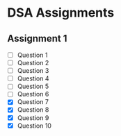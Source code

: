 # DSA Assignments

## Assignment 1
- [ ] Question 1
- [ ] Question 2
- [ ] Question 3
- [ ] Question 4
- [ ] Question 5
- [ ] Question 6
- [X] Question 7
- [X] Question 8
- [X] Question 9
- [X] Question 10

